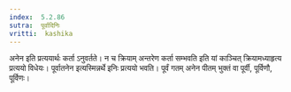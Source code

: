 ```yaml
---
index:  5.2.86
sutra:  पूर्वादिनिः
vritti:  kashika 
---
```


अनेन इति प्रत्ययार्थः कर्ता ऽनुवर्तते। न च क्रियाम् अन्तरेण कर्ता सम्भवति इति यां काञ्चित् क्रियामध्याहृत्य प्रत्ययो विधेयः। पूर्वातनेन इत्यस्मिन्नर्थे इनिः प्रत्ययो भवति। पूर्वं गतम् अनेन पीतम् भुक्तं वा पूर्वी, पूर्विणौ, पूर्विणः।

